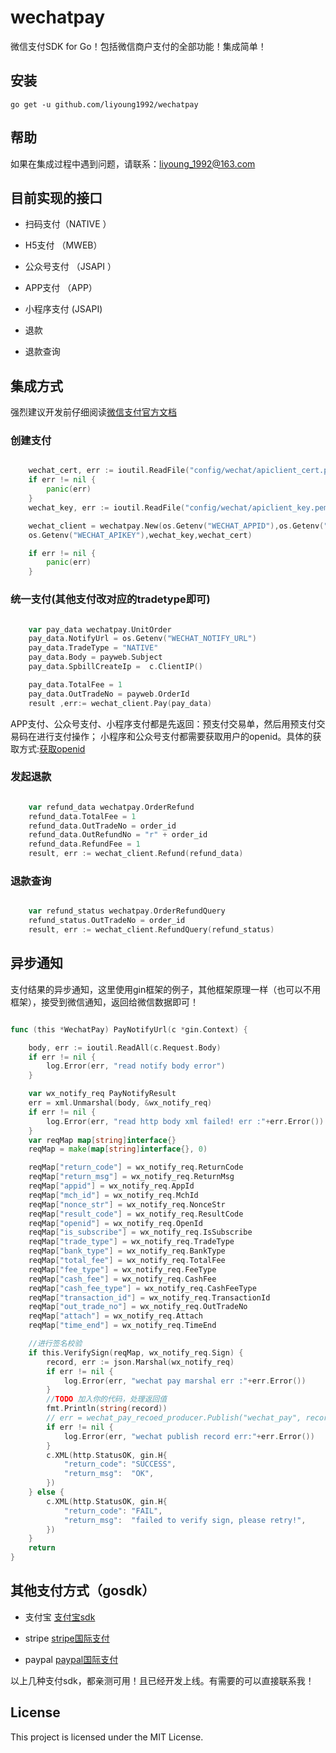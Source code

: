 # wechatpay
微信支付SDK for Go！包括微信商户支付的全部功能！集成简单！


## 安装

`go get -u github.com/liyoung1992/wechatpay`

## 帮助
如果在集成过程中遇到问题，请联系：liyoung_1992@163.com

## 目前实现的接口

- 扫码支付（NATIVE ）

- H5支付 （MWEB）

- 公众号支付 （JSAPI ）

- APP支付 （APP）

- 小程序支付 (JSAPI)

- 退款

- 退款查询


## 集成方式
强烈建议开发前仔细阅读[微信支付官方文档](https://pay.weixin.qq.com/wiki/doc/api/index.html)


### 创建支付

```go

	wechat_cert, err := ioutil.ReadFile("config/wechat/apiclient_cert.pem")
	if err != nil {
		panic(err)
	}
	wechat_key, err := ioutil.ReadFile("config/wechat/apiclient_key.pem")

	wechat_client = wechatpay.New(os.Getenv("WECHAT_APPID"),os.Getenv("WECHAT_MCHID"),
	os.Getenv("WECHAT_APIKEY"),wechat_key,wechat_cert)

	if err != nil {
		panic(err)
	}

```

### 统一支付(其他支付改对应的tradetype即可)

```go

	var pay_data wechatpay.UnitOrder
	pay_data.NotifyUrl = os.Getenv("WECHAT_NOTIFY_URL")
	pay_data.TradeType = "NATIVE"
	pay_data.Body = payweb.Subject
	pay_data.SpbillCreateIp =  c.ClientIP()

	pay_data.TotalFee = 1
	pay_data.OutTradeNo = payweb.OrderId
	result ,err:= wechat_client.Pay(pay_data)

```
APP支付、公众号支付、小程序支付都是先返回：预支付交易单，然后用预支付交易码在进行支付操作；
小程序和公众号支付都需要获取用户的openid。具体的获取方式:[获取openid](https://pay.weixin.qq.com/wiki/doc/api/jsapi.php?chapter=4_4)

### 发起退款

```go

	var refund_data wechatpay.OrderRefund
	refund_data.TotalFee = 1 
	refund_data.OutTradeNo = order_id
	refund_data.OutRefundNo = "r" + order_id
	refund_data.RefundFee = 1 
	result, err := wechat_client.Refund(refund_data)

```

### 退款查询

```go

	var refund_status wechatpay.OrderRefundQuery
	refund_status.OutTradeNo = order_id
	result, err := wechat_client.RefundQuery(refund_status)

```

## 异步通知

支付结果的异步通知，这里使用gin框架的例子，其他框架原理一样（也可以不用框架），接受到微信通知，返回给微信数据即可！
```go

func (this *WechatPay) PayNotifyUrl(c *gin.Context) {

	body, err := ioutil.ReadAll(c.Request.Body)
	if err != nil {
		log.Error(err, "read notify body error")
	}

	var wx_notify_req PayNotifyResult
	err = xml.Unmarshal(body, &wx_notify_req)
	if err != nil {
		log.Error(err, "read http body xml failed! err :"+err.Error())
	}
	var reqMap map[string]interface{}
	reqMap = make(map[string]interface{}, 0)

	reqMap["return_code"] = wx_notify_req.ReturnCode
	reqMap["return_msg"] = wx_notify_req.ReturnMsg
	reqMap["appid"] = wx_notify_req.AppId
	reqMap["mch_id"] = wx_notify_req.MchId
	reqMap["nonce_str"] = wx_notify_req.NonceStr
	reqMap["result_code"] = wx_notify_req.ResultCode
	reqMap["openid"] = wx_notify_req.OpenId
	reqMap["is_subscribe"] = wx_notify_req.IsSubscribe
	reqMap["trade_type"] = wx_notify_req.TradeType
	reqMap["bank_type"] = wx_notify_req.BankType
	reqMap["total_fee"] = wx_notify_req.TotalFee
	reqMap["fee_type"] = wx_notify_req.FeeType
	reqMap["cash_fee"] = wx_notify_req.CashFee
	reqMap["cash_fee_type"] = wx_notify_req.CashFeeType
	reqMap["transaction_id"] = wx_notify_req.TransactionId
	reqMap["out_trade_no"] = wx_notify_req.OutTradeNo
	reqMap["attach"] = wx_notify_req.Attach
	reqMap["time_end"] = wx_notify_req.TimeEnd

	//进行签名校验
	if this.VerifySign(reqMap, wx_notify_req.Sign) {
		record, err := json.Marshal(wx_notify_req)
		if err != nil {
			log.Error(err, "wechat pay marshal err :"+err.Error())
		}
		//TODO 加入你的代码，处理返回值
		fmt.Println(string(record))
		// err = wechat_pay_recoed_producer.Publish("wechat_pay", record)
		if err != nil {
			log.Error(err, "wechat publish record err:"+err.Error())
		}
		c.XML(http.StatusOK, gin.H{
			"return_code": "SUCCESS",
			"return_msg":  "OK",
		})
	} else {
		c.XML(http.StatusOK, gin.H{
			"return_code": "FAIL",
			"return_msg":  "failed to verify sign, please retry!",
		})
	}
	return
}

```
## 其他支付方式（gosdk）

- 支付宝 [支付宝sdk](https://github.com/smartwalle/alipay)

- stripe [stripe国际支付](https://github.com/stripe/stripe-go)

- paypal [paypal国际支付](https://github.com/logpacker/PayPal-Go-SDK)

以上几种支付sdk，都亲测可用！且已经开发上线。有需要的可以直接联系我！

## License

This project is licensed under the MIT License.
